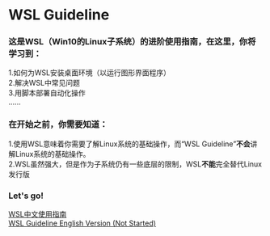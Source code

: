 
# WSL Guideline 

### 这是WSL（Win10的Linux子系统）的进阶使用指南，在这里，你将学习到：  

1.如何为WSL安装桌面环境（以运行图形界面程序）  
2.解决WSL中常见问题  
3.用脚本部署自动化操作  
......

### 在开始之前，你需要知道：

1.使用WSL意味着你需要了解Linux系统的基础操作，而“WSL Guideline”**不会**讲解Linux系统的基础操作。  
2.WSL虽然强大，但是作为子系统仍有一些底层的限制，WSL**不能**完全替代Linux发行版

### Let's go!

[WSL中文使用指南][1]  
[WSL Guideline English Version (Not Started)][2]


[1]:./WSL-Guideline/中文/00-项目愿景.md

[2]:./WSL-Guideline/English/00-About.md
